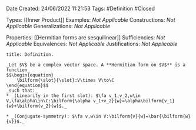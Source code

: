 <div class="topSpace"></div>

Date Created: 24/06/2022 11:21:53
Tags: #Definition #Closed

Types: [[Inner Product]]
Examples: _Not Applicable_
Constructions: _Not Applicable_
Generalizations: _Not Applicable_

Properties: [[Hermitian forms are sesquilinear]]
Sufficiencies: _Not Applicable_
Equivalences: _Not Applicable_
Justifications: _Not Applicable_

``` ad-Definition
title: Definition.

_Let $V$ be a complex vector space. A **Hermitian form on $V$** is a function_
$$\begin{equation}
    \bilform{\slot}{\slot}:V\times V\to\C
\end{equation}$$
_such that:_
* _(Linearity in the first slot): $\fa v_1,v_2,w\in V,\fa\alpha\in\C:\bilform{\alpha v_1+v_2}{w}=\alpha\bilform{v_1}{w}+\bilform{v_2}{w}$._

* _(Conjugate-symmetry): $\fa v,w\in V:\bilform{v}{w}=\bar{\bilform{w}{v}}$._

```
